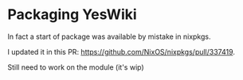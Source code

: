 # Packaging YesWiki

In fact a start of package was available by mistake in nixpkgs.

I updated it in this PR: <https://github.com/NixOS/nixpkgs/pull/337419>.

Still need to work on the module (it's wip)
